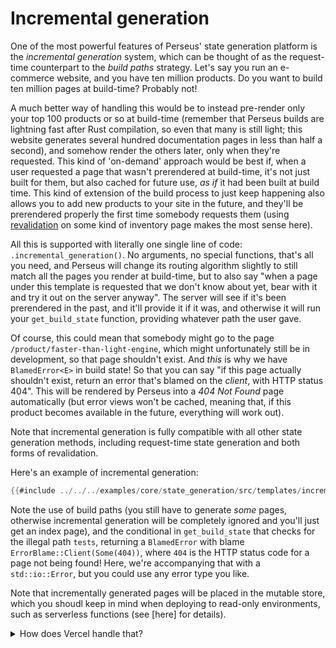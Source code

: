 # Incremental generation

One of the most powerful features of Perseus' state generation platform is the *incremental generation* system, which can be thought of as the request-time counterpart to the *build paths* strategy. Let's say you run an e-commerce website, and you have ten million products. Do you want to build ten million pages at build-time? Probably not!

A much better way of handling this would be to instead pre-render only your top 100 products or so at build-time (remember that Perseus builds are lightning fast after Rust compilation, so even that many is still light; this website generates several hundred documentation pages in less than half a second), and somehow render the others later, only when they're requested. This kind of 'on-demand' approach would be best if, when a user requested a page that wasn't prerendered at build-time, it's not just built for them, but also cached for future use, *as if* it had been built at build time. This kind of extension of the build process to just keep happening also allows you to add new products to your site in the future, and they'll be prerendered properly the first time somebody requests them (using [revalidation](:state/revalidation) on some kind of inventory page makes the most sense here).

All this is supported with literally one single line of code: `.incremental_generation()`. No arguments, no special functions, that's all you need, and Perseus will change its routing algorithm slightly to still match all the pages you render at build-time, but to also say "when a page under this template is requested that we don't know about yet, bear with it and try it out on the server anyway". The server will see if it's been prerendered in the past, and it'll provide it if it was, and otherwise it will run your `get_build_state` function, providing whatever path the user gave.

Of course, this could mean that somebody might go to the page `/product/faster-than-light-engine`, which might unfortunately still be in development, so that page shouldn't exist. And *this* is why we have `BlamedError<E>` in build state! So that you can say "if this page actually shouldn't exist, return an error that's blamed on the *client*, with HTTP status 404". This will be rendered by Perseus into a *404 Not Found* page automatically (but error views won't be cached, meaning that, if this product becomes available in the future, everything will work out).

Note that incremental generation is fully compatible with all other state generation methods, including request-time state generation and both forms of revalidation.

Here's an example of incremental generation:

```rust
{{#include ../../../examples/core/state_generation/src/templates/incremental_generation.rs}}
```

Note the use of build paths (you still have to generate *some* pages, otherwise incremental generation will be completely ignored and you'll just get an index page), and the conditional in `get_build_state` that checks for the illegal path `tests`, returning a `BlamedError` with blame `ErrorBlame::Client(Some(404))`, where `404` is the HTTP status code for a page not being found! Here, we're accompanying that with a `std::io::Error`, but you could use any error type you like.

Note that incrementally generated pages will be placed in the mutable store, which you shoudl keep in mind when deploying to read-only environments, such as serverless functions (see [here] for details).

<details>

<summary>How does Vercel handle that?</summary>

If you're from the JS world, you might be familiar with NextJS, which also supports incremental generation, but they offer a serverless function service that works with it seamlessly. Details about how this works are not public, but they seem to be using a colocated database setup to achieve this, or they may be using function-specific incremental caches (which would lead to lower performance, so this is unlikely).

You might wonder if Perseus could run in the same system. So have we, and this is an avenue we intend to explore in 2023.

</details>
